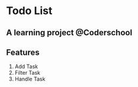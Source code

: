 # Todo List

## A learning project @Coderschool

## Features

1. Add Task
2. Filter Task
3. Handle Task
